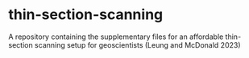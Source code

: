 # thin-section-scanning
A repository containing the supplementary files for an affordable thin-section scanning setup for geoscientists (Leung and McDonald 2023)
